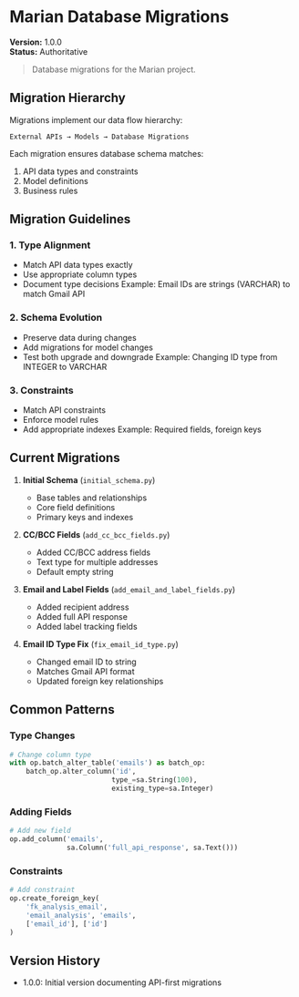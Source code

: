 # Marian Database Migrations

**Version:** 1.0.0  
**Status:** Authoritative

> Database migrations for the Marian project.

## Migration Hierarchy

Migrations implement our data flow hierarchy:

```
External APIs → Models → Database Migrations
```

Each migration ensures database schema matches:
1. API data types and constraints
2. Model definitions
3. Business rules

## Migration Guidelines

### 1. Type Alignment
- Match API data types exactly
- Use appropriate column types
- Document type decisions
Example: Email IDs are strings (VARCHAR) to match Gmail API

### 2. Schema Evolution
- Preserve data during changes
- Add migrations for model changes
- Test both upgrade and downgrade
Example: Changing ID type from INTEGER to VARCHAR

### 3. Constraints
- Match API constraints
- Enforce model rules
- Add appropriate indexes
Example: Required fields, foreign keys

## Current Migrations

1. **Initial Schema** (`initial_schema.py`)
   - Base tables and relationships
   - Core field definitions
   - Primary keys and indexes

2. **CC/BCC Fields** (`add_cc_bcc_fields.py`)
   - Added CC/BCC address fields
   - Text type for multiple addresses
   - Default empty string

3. **Email and Label Fields** (`add_email_and_label_fields.py`)
   - Added recipient address
   - Added full API response
   - Added label tracking fields

4. **Email ID Type Fix** (`fix_email_id_type.py`)
   - Changed email ID to string
   - Matches Gmail API format
   - Updated foreign key relationships

## Common Patterns

### Type Changes
```python
# Change column type
with op.batch_alter_table('emails') as batch_op:
    batch_op.alter_column('id',
                         type_=sa.String(100),
                         existing_type=sa.Integer)
```

### Adding Fields
```python
# Add new field
op.add_column('emails',
              sa.Column('full_api_response', sa.Text()))
```

### Constraints
```python
# Add constraint
op.create_foreign_key(
    'fk_analysis_email',
    'email_analysis', 'emails',
    ['email_id'], ['id']
)
```

## Version History
- 1.0.0: Initial version documenting API-first migrations
